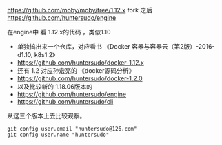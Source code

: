 


https://github.com/moby/moby/tree/1.12.x
fork 之后
https://github.com/huntersudo/engine

在engine中 看 1.12.x的代码 ，类似1.10
- 单独搞出来一个仓库，对应看书  《Docker 容器与容器云（第2版）-2016-d1.10,  k8s1.2》 
- https://github.com/huntersudo/docker-1.12.x
- 还有 1.2 对应孙宏亮的 《docker源码分析》 
- https://github.com/huntersudo/docker-1.2.0
- 以及比较新的 1.18.06版本的
- https://github.com/huntersudo/engine
- https://github.com/huntersudo/cli

从这三个版本上去比较观察。
``` 
git config user.email "huntersudo@126.com"
git config user.name "huntersudo"
```